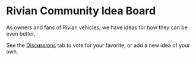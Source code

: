 # Rivian Community Idea Board

As owners and fans of Rivian vehicles, we have ideas for how they can be even better.

See the [Discussions](https://github.com/rivian-community/idea-board) tab to vote for your favorite, or add a new idea of your own.
